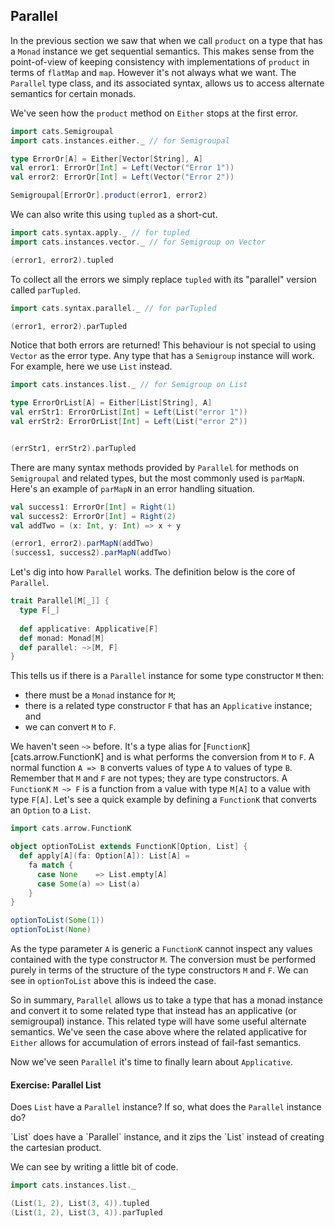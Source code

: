 ## Parallel

In the previous section we saw that
when we call `product` on a type that
has a `Monad` instance
we get sequential semantics.
This makes sense from the point-of-view
of keeping consistency with 
implementations of `product` in terms of `flatMap` and `map`.
However it's not always what we want.
The `Parallel` type class, and its associated syntax,
allows us to access alternate semantics
for certain monads.

We've seen how the `product` method on `Either`
stops at the first error.

```scala mdoc:silent
import cats.Semigroupal
import cats.instances.either._ // for Semigroupal

type ErrorOr[A] = Either[Vector[String], A]
val error1: ErrorOr[Int] = Left(Vector("Error 1"))
val error2: ErrorOr[Int] = Left(Vector("Error 2"))
```

```scala mdoc
Semigroupal[ErrorOr].product(error1, error2)
```

We can also write this
using `tupled`
as a short-cut.

```scala mdoc:silent
import cats.syntax.apply._ // for tupled
import cats.instances.vector._ // for Semigroup on Vector
```
```scala mdoc
(error1, error2).tupled
```

To collect all the errors
we simply replace `tupled` with its "parallel" version
called `parTupled`.

```scala mdoc:silent
import cats.syntax.parallel._ // for parTupled
```
```scala mdoc
(error1, error2).parTupled
```

Notice that both errors are returned! 
This behaviour is not special to using `Vector` as the error type.
Any type that has a `Semigroup` instance will work.
For example, here we use `List` instead.

```scala mdoc:silent
import cats.instances.list._ // for Semigroup on List

type ErrorOrList[A] = Either[List[String], A]
val errStr1: ErrorOrList[Int] = Left(List("error 1"))
val errStr2: ErrorOrList[Int] = Left(List("error 2"))
```
```scala mdoc

(errStr1, errStr2).parTupled
```

There are many syntax methods provided by `Parallel`
for methods on `Semigroupal` and related types,
but the most commonly used is `parMapN`.
Here's an example of `parMapN` 
in an error handling situation.

```scala mdoc:silent
val success1: ErrorOr[Int] = Right(1)
val success2: ErrorOr[Int] = Right(2)
val addTwo = (x: Int, y: Int) => x + y
```
```scala mdoc
(error1, error2).parMapN(addTwo)
(success1, success2).parMapN(addTwo)
```

Let's dig into how `Parallel` works.
The definition below is the core of `Parallel`.

```scala
trait Parallel[M[_]] {
  type F[_]
  
  def applicative: Applicative[F]
  def monad: Monad[M]
  def parallel: ~>[M, F]
}
```

This tells us if there is a `Parallel` instance for some type constructor `M` then:

- there must be a `Monad` instance for `M`;
- there is a related type constructor `F` that has an `Applicative` instance; and
- we can convert `M` to `F`.

We haven't seen `~>` before. 
It's a type alias for [`FunctionK`][cats.arrow.FunctionK] 
and is what performs the conversion from `M` to `F`. 
A normal function `A => B` converts values of type `A` to values of type `B`. 
Remember that `M` and `F` are not types; they are type constructors. 
A `FunctionK` `M ~> F` is a function from a value with type `M[A]` to a value with type `F[A]`. 
Let's see a quick example 
by defining a `FunctionK` that converts an `Option` to a `List`.

```scala mdoc:silent
import cats.arrow.FunctionK

object optionToList extends FunctionK[Option, List] {
  def apply[A](fa: Option[A]): List[A] =
    fa match {
      case None    => List.empty[A]
      case Some(a) => List(a)
    }
}
```
```scala mdoc
optionToList(Some(1))
optionToList(None)
```

As the type parameter `A` is generic a `FunctionK` cannot inspect
any values contained with the type constructor `M`.
The conversion must be performed
purely in terms of the structure of the type constructors `M` and `F`.
We can see in `optionToList` above
this is indeed the case.

So in summary,
`Parallel` allows us to take a type that has a monad instance
and convert it to some related type 
that instead has an applicative (or semigroupal) instance.
This related type will have some useful alternate semantics.
We've seen the case above where the related applicative for `Either`
allows for accumulation of errors
instead of fail-fast semantics.

Now we've seen `Parallel`
it's time to finally learn about `Applicative`.


#### Exercise: Parallel List

Does `List` have a `Parallel` instance? If so, what does the `Parallel` instance do?

<div class="solution">
`List` does have a `Parallel` instance, 
and it zips the `List`
instead of creating the cartesian product.

We can see by writing a little bit of code.

```scala mdoc:silent
import cats.instances.list._
```
```scala mdoc
(List(1, 2), List(3, 4)).tupled
(List(1, 2), List(3, 4)).parTupled
```
</div>
